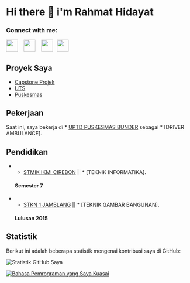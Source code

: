 # Hi there 👋 i'm Rahmat Hidayat
### Connect with me:

<p align="left"> 
<a href="https://www.github.com/Rahidoct" target="_blank" rel="noreferrer"><img src="https://raw.githubusercontent.com/danielcranney/readme-generator/main/public/icons/socials/github.svg" width="32" height="32" /></a> &nbsp;&nbsp;
<a href="https://www.facebook.com/rahidoct@gmail.com" target="_blank" rel="noreferrer"><img src="https://raw.githubusercontent.com/danielcranney/readme-generator/main/public/icons/socials/facebook.svg" width="32" height="32" /></a> &nbsp;&nbsp;
<a href="https://www.linkedin.com/in/RahmatHidayat" target="_blank" rel="noreferrer"><img src="https://raw.githubusercontent.com/danielcranney/readme-generator/main/public/icons/socials/linkedin.svg" width="32" height="32" /></a>&nbsp;&nbsp;
<a href="https://www.twitter.com/RahidBack" target="_blank" rel="noreferrer"><img src="https://raw.githubusercontent.com/danielcranney/readme-generator/main/public/icons/socials/twitter.svg" width="32" height="32" /></a>&nbsp;&nbsp;
</p>

## Proyek Saya
* [Capstone Projek](https://github.com/Rahidoct/capstone_projek)
* [UTS](https://github.com/Rahidoct/UTS_Kelompok_8)
* [Puskesmas](https://github.com/Rahidoct/puskesmas)

## Pekerjaan
Saat ini, saya bekerja di * [UPTD PUSKESMAS BUNDER](https://puskesmasbunder.com) sebagai * [DRIVER AMBULANCE].

## Pendidikan
- * [STMIK IKMI CIREBON](https://ikmi.ac.id) || * [TEKNIK INFORMATIKA].
  #### Semester 7
- * [STKN 1 JAMBLANG](https://web.facebook.com/jamstbond73/?locale=id_ID&_rdc=1&_rdr) || * [TEKNIK GAMBAR BANGUNAN].
  #### Lulusan 2015 
<!--
**Rahidoct/Rahidoct** is a ✨ _special_ ✨ repository because its `README.md` (this file) appears on your GitHub profile.

Here are some ideas to get you started:

- 🔭 I’m currently working on ...
- 🌱 I’m currently learning ...
- 👯 I’m looking to collaborate on ...
- 🤔 I’m looking for help with ...
- 💬 Ask me about ...
- 📫 How to reach me: ...
- 😄 Pronouns: ...
- ⚡ Fun fact: ...
-->
## Statistik
Berikut ini adalah beberapa statistik mengenai kontribusi saya di GitHub:

![Statistik GitHub Saya](https://github-readme-stats.vercel.app/api?username=Rahidoct&show_icons=true&theme=radical)

[![Bahasa Pemrograman yang Saya Kuasai](https://github-readme-stats-eight-theta.vercel.app/api/top-langs/?username=Rahidoct&layout=compact&langs_count=8&theme=algolia)](https://github.com/Rahidoct/)
